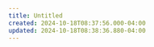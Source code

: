 ```yaml
---
title: Untitled
created: 2024-10-18T08:37:56.000-04:00
updated: 2024-10-18T08:38:36.880-04:00
---
```

